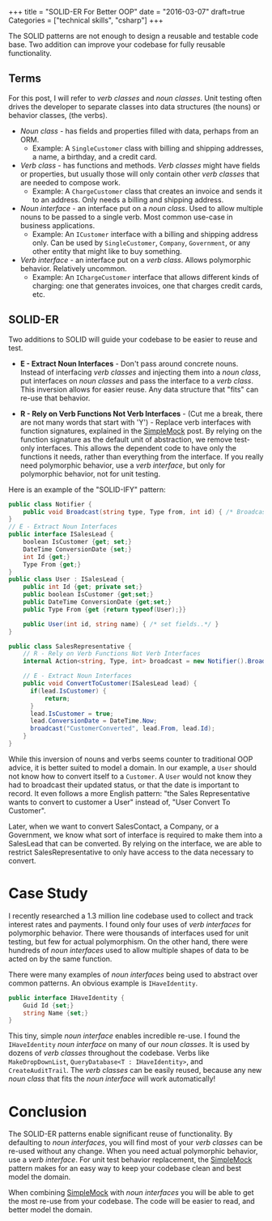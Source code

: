 +++
title = "SOLID-ER For Better OOP"
date = "2016-03-07"
draft=true
Categories = ["technical skills", "csharp"]
+++

The SOLID patterns are not enough to design a reusable and testable code base.
Two addition can improve your codebase for fully reusable functionality.

## Terms

For this post, I will refer to _verb classes_ and _noun classes_. Unit testing
often drives the developer to separate classes into data structures (the nouns)
or behavior classes, (the verbs).

* _Noun class_ - has fields and properties filled with data, perhaps from an ORM.
  * Example: A ```SingleCustomer``` class with billing and shipping addresses, a
    name, a birthday, and a credit card.
* _Verb class_ - has functions and methods. _Verb classes_ might have fields or
  properties, but usually those will only contain other _verb classes_ that are
  needed to compose work.
  * Example: A ```ChargeCustomer``` class that creates an invoice and sends it
    to an address. Only needs a billing and shipping address.
* _Noun interface_ - an interface put on a _noun class_. Used to allow multiple
  nouns to be passed to a single verb. Most common use-case in business
  applications.
  * Example: An ```ICustomer``` interface with a billing and shipping address
    only. Can be used by ```SingleCustomer```, ```Company```, ```Government```,
    or any other entity that might like to buy something.
* _Verb interface_ - an interface put on a _verb class_. Allows polymorphic
  behavior. Relatively uncommon.
  * Example: An ```IChargeCustomer``` interface that allows different kinds of
    charging: one that generates invoices, one that charges credit cards, etc.

## SOLID-ER

Two additions to SOLID will guide your codebase to be easier to reuse and test.

* **E - Extract Noun Interfaces** - Don't pass around concrete nouns. Instead of
  interfacing _verb classes_ and injecting them into a _noun class_, put
  interfaces on _noun classes_ and pass the interface to a _verb class_. This
  inversion allows for easier reuse. Any data structure that "fits" can re-use
  that behavior.
- **R - Rely on Verb Functions Not Verb Interfaces** - (Cut me a break, there
  are not many words that start with 'Y') - Replace verb interfaces with
  function signatures, explained in the
  [SimpleMock](http://deliberate-software.com/simplemock-unit-test-mocking/)
  post. By relying on the function signature as the default unit of abstraction,
  we remove test-only interfaces. This allows the dependent code to have only
  the functions it needs, rather than everything from the interface. If you
  really need polymorphic behavior, use a _verb interface_, but only for
  polymorphic behavior, not for unit testing.

Here is an example of the "SOLID-IFY" pattern:

``` csharp
public class Notifier {
    public void Broadcast(string type, Type from, int id) { /* Broadcast code here ...*/ }
}
// E - Extract Noun Interfaces
public interface ISalesLead {
    boolean IsCustomer {get; set;}
    DateTime ConversionDate {set;}
    int Id {get;}
    Type From {get;}
}
public class User : ISalesLead {
    public int Id {get; private set;}
    public boolean IsCustomer {get;set;}
    public DateTime ConversionDate {get;set;}
    public Type From {get {return typeof(User);}}

    public User(int id, string name) { /* set fields..*/ }
}

public class SalesRepresentative {
    // R - Rely on Verb Functions Not Verb Interfaces
    internal Action<string, Type, int> broadcast = new Notifier().Broadcast;

    // E - Extract Noun Interfaces
    public void ConvertToCustomer(ISalesLead lead) {
      if(lead.IsCustomer) {
          return;
      }
      lead.IsCustomer = true;
      lead.ConversionDate = DateTime.Now;
      broadcast("CustomerConverted", lead.From, lead.Id);
    }
}
```

While this inversion of nouns and verbs seems counter to traditional OOP advice,
it is better suited to model a domain. In our example, a ```User``` should not
know how to convert itself to a ```Customer```. A ```User``` would not know they
had to broadcast their updated status, or that the date is important to record.
It even follows a more English pattern: "the Sales Representative wants to
convert to customer a User" instead of, "User Convert To Customer".

Later, when we want to convert SalesContact, a Company, or a Government, we know
what sort of interface is required to make them into a SalesLead that can be
converted. By relying on the interface, we are able to restrict
SalesRepresentative to only have access to the data necessary to convert.

# Case Study

I recently researched a 1.3 million line codebase used to collect and track
interest rates and payments. I found only four uses of _verb interfaces_ for
polymorphic behavior. There were thousands of interfaces used for unit testing,
but few for actual polymorphism. On the other hand, there were hundreds of _noun
interfaces_ used to allow multiple shapes of data to be acted on by the same
function.

There were many examples of _noun interfaces_ being used to abstract over common
patterns. An obvious example is ```IHaveIdentity```.

``` csharp
public interface IHaveIdentity {
    Guid Id {set;}
    string Name {set;}
}
```

This tiny, simple _noun interface_ enables incredible re-use. I found the
```IHaveIdentity``` _noun interface_ on many of our _noun classes_. It is used
by dozens of _verb classes_ throughout the codebase. Verbs like
```MakeDropDownList```, ```QueryDatabase<T : IHaveIdentity>```, and
```CreateAuditTrail```. The _verb classes_ can be easily reused, because any new
_noun class_ that fits the _noun interface_ will work automatically!

# Conclusion 

The SOLID-ER patterns enable significant reuse of functionality. By defaulting
to _noun interfaces_, you will find most of your _verb classes_ can be re-used
without any change. When you need actual polymorphic behavior, use a _verb
interface_. For unit test behavior replacement, the
[SimpleMock](http://deliberate-software.com/simplemock-unit-test-mocking/)
pattern makes for an easy way to keep your codebase clean and best model the
domain.

When combining
[SimpleMock](http://deliberate-software.com/simplemock-unit-test-mocking/) with
_noun interfaces_ you will be able to get the most re-use from your codebase. The code will be easier to read, and better model the domain.
